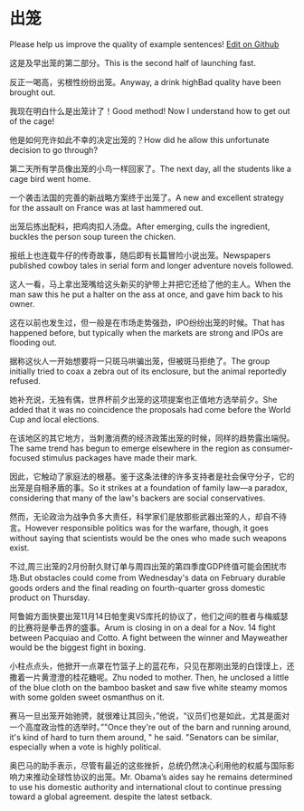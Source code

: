 # 出笼

Please help us improve the quality of example sentences! [Edit on Github](https://github.com/jiyushe/jiyu-example-sentence-source/blob/main/chinese/chulong.md)

<p><span class="chinese">这是及早出笼的第二部分。</span><span class="english">This is the second half of launching fast.</span></p>

<p><span class="chinese">反正一喝高，劣根性纷纷出笼。</span><span class="english">Anyway, a drink highBad quality have been brought out.</span></p>

<p><span class="chinese">我现在明白什么是出笼计了！</span><span class="english">Good method! Now I understand how to get out of the cage!</span></p>

<p><span class="chinese">他是如何充许如此不幸的决定出笼的？</span><span class="english">How did he allow this unfortunate decision to go through?</span></p>

<p><span class="chinese">第二天所有学员像出笼的小鸟一样回家了。</span><span class="english">The next day, all the students like a cage bird went home.</span></p>

<p><span class="chinese">一个袭击法国的完善的新战略方案终于出笼了。</span><span class="english">A new and excellent strategy for the assault on France was at last hammered out.</span></p>

<p><span class="chinese">出笼后拣出配料，把鸡肉扣人汤盘。</span><span class="english">After emerging, culls the ingredient, buckles the person soup tureen the chicken.</span></p>

<p><span class="chinese">报纸上也连载牛仔的传奇故事，随后即有长篇冒险小说出笼。</span><span class="english">Newspapers published cowboy tales in serial form and longer adventure novels followed.</span></p>

<p><span class="chinese">这人一看，马上拿出笼嘴给这头新买的驴带上并把它还给了他的主人。</span><span class="english">When the man saw this he put a halter on the ass at once, and gave him back to his owner.</span></p>

<p><span class="chinese">这在以前也发生过，但一般是在市场走势强劲，IPO纷纷出笼的时候。</span><span class="english">That has happened before, but typically when the markets are strong and IPOs are flooding out.</span></p>

<p><span class="chinese">据称这伙人一开始想要将一只斑马哄骗出笼，但被斑马拒绝了。</span><span class="english">The group initially tried to coax a zebra out of its enclosure, but the animal reportedly refused.</span></p>

<p><span class="chinese">她补充说，无独有偶，世界杯前夕出笼的这项提案也正值地方选举前夕。</span><span class="english">She added that it was no coincidence the proposals had come before the World Cup and local elections.</span></p>

<p><span class="chinese">在该地区的其它地方，当刺激消费的经济政策出笼的时候，同样的趋势露出端倪。</span><span class="english">The same trend has begun to emerge elsewhere in the region as consumer-focused stimulus packages have made their mark.</span></p>

<p><span class="chinese">因此，它触动了家庭法的根基。鉴于这条法律的许多支持者是社会保守分子，它的出笼是自相矛盾的事。</span><span class="english">So it strikes at a foundation of family law—a paradox, considering that many of the law's backers are social conservatives.</span></p>

<p><span class="chinese">然而，无论政治为战争负多大责任，科学家们是放那些武器出笼的人，却自不待言。</span><span class="english">However responsible politics was for the warfare, though, it goes without saying that scientists would be the ones who made such weapons exist.</span></p>

<p><span class="chinese">不过,周三出笼的2月份耐久财订单与周四出笼的第四季度GDP终值可能会困扰市场.</span><span class="english">But obstacles could come from Wednesday's data on February durable goods orders and the final reading on fourth-quarter gross domestic product on Thursday.</span></p>

<p><span class="chinese">阿鲁姆方面快要出笼11月14日帕奎奥VS库托的协议了，他们之间的胜者与梅威瑟的比赛将是拳击界的盛事。</span><span class="english">Arum is closing in on a deal for a Nov. 14 fight between Pacquiao and Cotto. A fight between the winner and Mayweather would be the biggest fight in boxing.</span></p>

<p><span class="chinese">小柱点点头，他掀开一点罩在竹篮子上的蓝花布，只见在那刚出笼的白馍馍上，还撒着一片黄澄澄的桂花糖呢。</span><span class="english">Zhu noded to mother. Then, he unclosed a little of the blue cloth on the bamboo basket and saw five white steamy momos with some golden sweet osmanthus on it.</span></p>

<p><span class="chinese">赛马一旦出笼开始驰骋，就很难让其回头，”他说，“议员们也是如此，尤其是面对一个高度政治性的选举时。”</span><span class="english">"Once they're out of the barn and running around, it's kind of hard to turn them around, " he said. "Senators can be similar, especially when a vote is highly political.</span></p>

<p><span class="chinese">奥巴马的助手表示，尽管有最近的这些挫折，总统仍然决心利用他的权威与国际影响力来推动全球性协议的出笼。</span><span class="english">Mr. Obama’s aides say he remains determined to use his domestic authority and international clout to continue pressing toward a global agreement. despite the latest setback.</span></p>


